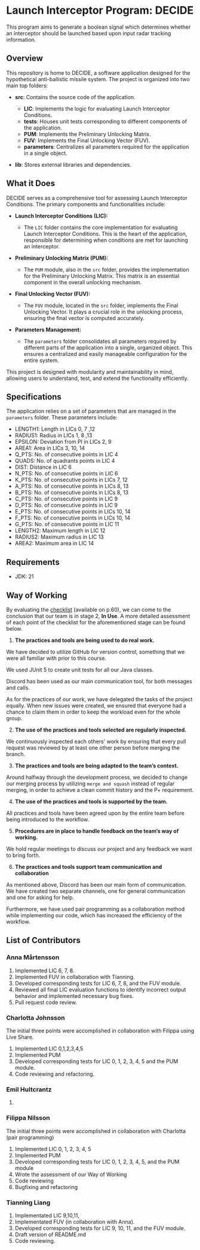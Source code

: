 # Launch Interceptor Program: DECIDE

This program aims to generate a boolean signal which determines whether an interceptor should be launched based upon input radar tracking information. 

## Overview

This repository is home to DECIDE, a software application designed for the hypothetical anti-ballistic missile system. The project is organized into two main top folders:

- **src**: Contains the source code of the application.
  - **LIC**: Implements the logic for evaluating Launch Interceptor Conditions.
  - **tests**: Houses unit tests corresponding to different components of the application.
  - **PUM**: Implements the Preliminary Unlocking Matrix.
  - **FUV**: Implements the Final Unlocking Vector (FUV).
  - **parameters**: Centralizes all parameters required for the application in a single object.

- **lib**: Stores external libraries and dependencies.

## What it Does

DECIDE serves as a comprehensive tool for assessing Launch Interceptor Conditions. The primary components and functionalities include:

- **Launch Interceptor Conditions (LIC):**
  - The `LIC` folder contains the core implementation for evaluating Launch Interceptor Conditions. This is the heart of the application, responsible for determining when conditions are met for launching an interceptor.

- **Preliminary Unlocking Matrix (PUM):**
  - The `PUM` module, also in the `src` folder, provides the implementation for the Preliminary Unlocking Matrix. This matrix is an essential component in the overall unlocking mechanism.

- **Final Unlocking Vector (FUV):**
  - The `FUV` module, located in the `src` folder, implements the Final Unlocking Vector. It plays a crucial role in the unlocking process, ensuring the final vector is computed accurately.

- **Parameters Management:**
  - The `parameters` folder consolidates all parameters required by different parts of the application into a single, organized object. This ensures a centralized and easily manageable configuration for the entire system.

This project is designed with modularity and maintainability in mind, allowing users to understand, test, and extend the functionality efficiently.

## Specifications

The application relies on a set of parameters that are managed in the `parameters` folder. These parameters include:

- LENGTH1: Length in LICs 0, 7 ,12
- RADIUS1: Radius in LICs 1, 8 ,13
- EPSILON: Deviation from PI in LICs 2, 9
- AREA1: Area in LICs 3, 10, 14
- Q_PTS: No. of consecutive points in LIC 4
- QUADS: No. of quadrants points in LIC 4
- DIST: Distance in LIC 6
- N_PTS: No. of consecutive points in LIC 6
- K_PTS: No. of consecutive points in LICs 7, 12
- A_PTS: No. of consecutive points in LICs 8, 13
- B_PTS: No. of consecutive points in LICs 8, 13
- C_PTS: No. of consecutive points in LIC 9
- D_PTS: No. of consecutive points in LIC 9
- E_PTS: No. of consecutive points in LICs 10, 14
- F_PTS: No. of consecutive points in LICs 10, 14
- G_PTS: No. of consecutive points in LIC 11
- LENGTH2: Maximum length in LIC 12
- RADIUS2: Maximum radius in LIC 13
- AREA2: Maximum area in LIC 14

## Requirements

+ JDK: 21

## Way of Working
By evaluating the [checklist](https://www.omg.org/spec/Essence/1.2/PDF) (available on p.60), we can come to the conclusion that our team is in stage 2, **In Use**. A more detailed assessment of each point of the checklist for the aforementioned stage can be found below.

1. **The practices and tools are being used to do real work.**

We have decided to utilize GitHub for version control, something that we were all familiar with prior to this course.

We used JUnit 5 to create unit tests for all our Java classes.

Discord has been used as our main communication tool, for both messages and calls.

As for the practices of our work, we have delegated the tasks of the project equally. When new issues were created, we ensured that everyone had a chance to claim them in order to keep the workload even for the whole group.

2. **The use of the practices and tools selected are regularly inspected.**

We continuously inspected each others' work by ensuring that every pull request was reviewed by at least one other person before merging the branch.

3. **The practices and tools are being adapted to the team’s context.**

Around halfway through the development process, we decided to change our merging process by utilizing `merge and squash` instead of regular merging, in order to achieve a clean commit history and the P+ requirement.

4. **The use of the practices and tools is supported by the team.**

All practices and tools have been agreed upon by the entire team before being introduced to the workflow.

5. **Procedures are in place to handle feedback on the team’s way of working.**

We hold regular meetings to discuss our project and any feedback we want to bring forth. 

6. **The practices and tools support team communication and collaboration**

As mentioned above, Discord has been our main form of communication. We have created two separate channels, one for general communication and one for asking for help. 

Furthermore, we have used pair programming as a collaboration method while implementing our code, which has increased the efficiency of the workflow.

## List of Contributors

### Anna Mårtensson
1. Implemented LIC 6, 7, 8.
2. Implemented FUV in collaboration with Tianning.
3. Developed corresponding tests for LIC 6, 7, 8, and the FUV module.
4. Reviewed all final LIC evaluation functions to identify incorrect output behavior and implemented necessary bug fixes.
5. Pull request code review.

### Charlotta Johnsson
The initial three points were accomplished in collaboration with Filippa using Live Share.
1. Implemented LIC 0,1,2,3,4,5 
2. Implemented PUM 
3. Developed corresponding tests for LIC 0, 1, 2, 3, 4, 5 and the PUM module.
4. Code reviewing and refactoring.

### Emil Hultcrantz
1.

### Filippa Nilsson
The initial three points were accomplished in collaboration with Charlotta (pair programming)
1. Implemented LIC 0, 1, 2, 3, 4, 5 
2. Implemented PUM 
3. Developed corresponding tests for LIC 0, 1, 2, 3, 4, 5, and the PUM module
4. Wrote the assessment of our Way of Working
5. Code reviewing
6. Bugfixing and refactoring


### Tianning Liang
1. Implementated LIC 9,10,11, 
2. Implementated FUV (in collaboration with Anna).
3. Developed corresponding tests for LIC 9, 10, 11, and the FUV module.
4. Draft version of README.md
5. Code reviewing.





